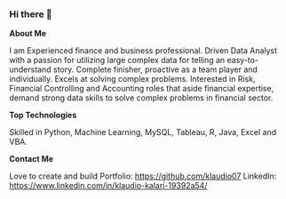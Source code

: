 ### Hi there 👋

**About Me**

I am Experienced finance and business professional. Driven Data Analyst with a passion for utilizing large complex data for telling an easy-to-understand story. Complete finisher, proactive as a team player and individually. Excels at solving complex problems. Interested in Risk, Financial Controlling and Accounting roles that aside financial expertise, demand strong data skills to solve complex problems in financial sector.

**Top Technologies**

Skilled in Python, Machine Learning, MySQL, Tableau, R, Java, Excel and VBA.

**Contact Me**

Love to create and build
Portfolio: https://github.com/klaudio07 LinkedIn: https://www.linkedin.com/in/klaudio-kalari-19392a54/

